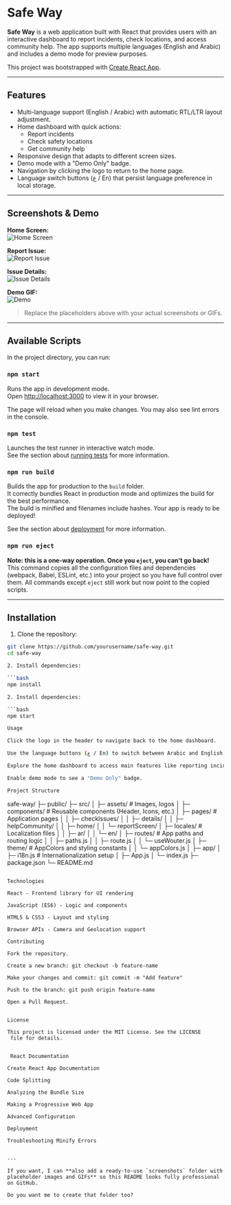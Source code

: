 # Safe Way

**Safe Way** is a web application built with React that provides users with an interactive dashboard to report incidents, check locations, and access community help. The app supports multiple languages (English and Arabic) and includes a demo mode for preview purposes.

This project was bootstrapped with [Create React App](https://github.com/facebook/create-react-app).

---

## Features

- Multi-language support (English / Arabic) with automatic RTL/LTR layout adjustment.
- Home dashboard with quick actions:
  - Report incidents
  - Check safety locations
  - Get community help
- Responsive design that adapts to different screen sizes.
- Demo mode with a "Demo Only" badge.
- Navigation by clicking the logo to return to the home page.
- Language switch buttons (ع / En) that persist language preference in local storage.

---

## Screenshots & Demo

**Home Screen:**  
![Home Screen](./screenshots/home.png)  

**Report Issue:**  
![Report Issue](./screenshots/report.png)  

**Issue Details:**  
![Issue Details](./screenshots/details.png)  

**Demo GIF:**  
![Demo](./screenshots/demo.gif)  

> Replace the placeholders above with your actual screenshots or GIFs.

---

## Available Scripts

In the project directory, you can run:

### `npm start`

Runs the app in development mode.\
Open [http://localhost:3000](http://localhost:3000) to view it in your browser.  

The page will reload when you make changes. You may also see lint errors in the console.

### `npm test`

Launches the test runner in interactive watch mode.\
See the section about [running tests](https://facebook.github.io/create-react-app/docs/running-tests) for more information.

### `npm run build`

Builds the app for production to the `build` folder.\
It correctly bundles React in production mode and optimizes the build for the best performance.  
The build is minified and filenames include hashes. Your app is ready to be deployed!

See the section about [deployment](https://facebook.github.io/create-react-app/docs/deployment) for more information.

### `npm run eject`

**Note: this is a one-way operation. Once you `eject`, you can't go back!**  
This command copies all the configuration files and dependencies (webpack, Babel, ESLint, etc.) into your project so you have full control over them. All commands except `eject` still work but now point to the copied scripts.

---

## Installation

1. Clone the repository:

```bash
git clone https://github.com/yourusername/safe-way.git
cd safe-way

2. Install dependencies:

```bash
npm install

2. Install dependencies:

```bash
npm start

Usage

Click the logo in the header to navigate back to the home dashboard.

Use the language buttons (ع / En) to switch between Arabic and English.

Explore the home dashboard to access main features like reporting incidents, checking locations, and getting community help.

Enable demo mode to see a "Demo Only" badge.

Project Structure

```
safe-way/
├─ public/
├─ src/
│  ├─ assets/          # Images, logos
│  ├─ components/      # Reusable components (Header, Icons, etc.)
│  ├─ pages/           # Application pages
│  │  ├─ checkIssues/
│  │  ├─ details/
│  │  ├─ helpCommunity/
│  │  ├─ home/
│  │  └─ reportScreen/
│  ├─ locales/         # Localization files
│  │  ├─ ar/
│  │  └─ en/
│  ├─ routes/          # App paths and routing logic
│  │  ├─ paths.js
│  │  ├─ route.js
│  │  └─ useWouter.js
│  ├─ theme/           # AppColors and styling constants
│  │  └─ appColors.js
│  ├─ app/
│  ├─ i18n.js          # Internationalization setup
│  ├─ App.js
│  └─ index.js
├─ package.json
└─ README.md
```

Technologies

React - Frontend library for UI rendering

JavaScript (ES6) - Logic and components

HTML5 & CSS3 - Layout and styling

Browser APIs - Camera and Geolocation support

Contributing

Fork the repository.

Create a new branch: git checkout -b feature-name

Make your changes and commit: git commit -m "Add feature"

Push to the branch: git push origin feature-name

Open a Pull Request.


License

This project is licensed under the MIT License. See the LICENSE
 file for details.


 React Documentation

Create React App Documentation

Code Splitting

Analyzing the Bundle Size

Making a Progressive Web App

Advanced Configuration

Deployment

Troubleshooting Minify Errors


---

If you want, I can **also add a ready-to-use `screenshots` folder with placeholder images and GIFs** so this README looks fully professional on GitHub.  

Do you want me to create that folder too?

